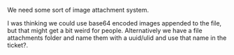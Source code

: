 We need some sort of image attachment system. 

I was thinking we could use base64 encoded images appended to the file, but that might get a bit weird for people. Alternatively we have a file attachments folder and name them with a uuid/ulid and use that name in the ticket?. 